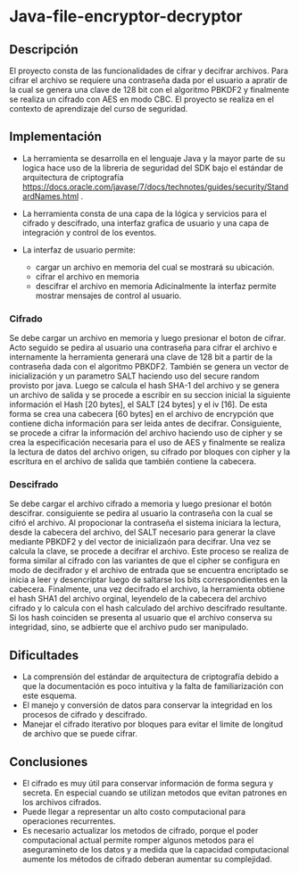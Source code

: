 # Java-file-encryptor-decryptor
## Descripción
El proyecto consta de las funcionalidades de cifrar y decifrar archivos. Para cifrar el archivo se requiere una contraseña dada por el usuario 
a apratir de la cual se genera una clave de 128 bit con el algoritmo PBKDF2 y finalmente se realiza un cifrado con AES en modo CBC.
El proyecto se realiza en el contexto de aprendizaje del curso de seguridad.

## Implementación
* La herramienta se desarrolla en el lenguaje Java y la mayor parte de su logica hace uso de la libreria de seguridad del SDK bajo el 
estándar de arquitectura de criptografía https://docs.oracle.com/javase/7/docs/technotes/guides/security/StandardNames.html .

* La herramienta consta de una capa de la lógica y servicios para el cifrado y descifrado, una interfaz grafica de usuario y una capa de integración y control de los eventos.
* La interfaz de usuario permite: 
  * cargar un archivo en memoria del cual se mostrará su ubicación.
  * cifrar el archivo en memoria
  * descifrar el archivo en memoria
Adicinalmente la interfaz permite mostrar mensajes de control al usuario.

### Cifrado
Se debe cargar un archivo en memoria y luego presionar el boton de cifrar. Acto seguido se pedira al usuario una contraseña para cifrar el archivo e internamente 
la herramienta generará una clave de 128 bit a partir de la contraseña dada con el algoritmo PBKDF2. También se genera un vector de inicialización y un parametro SALT haciendo
uso del secure random provisto por java. Luego se calcula el hash SHA-1 del archivo y se genera un archivo de salida y se procede a escribir en su seccion inicial la siguiente 
información el Hash [20 bytes], el SALT [24 bytes] y el iv [16]. De esta forma se crea una cabecera [60 bytes] en el archivo de encrypción que contiene dicha información para ser
leida antes de decifrar. Consiguiente, se procede a cifrar la información del archivo haciendo uso de cipher y se crea la especificación necesaria para el uso de AES y finalmente 
se realiza la lectura de datos del archivo origen, su cifrado por bloques con cipher y la escritura en el archivo de salida que también contiene la cabecera.
### Descifrado
Se debe cargar el archivo cifrado a memoria y luego presionar el botón descifrar. consiguiente se pedira al usuario la contraseña con la cual se cifró el archivo. Al propocionar la 
contraseña el sistema iniciara la lectura, desde la cabecera del archivo, del SALT necesario para generar la clave mediante PBKDF2 y del vector de inicializaón para decifrar. Una vez se
calcula la clave, se procede a decifrar el archivo. Este proceso se realiza de forma similar al cifrado con las variantes de que el cipher se configura en modo de decifrador y el archivo de entrada
que se encuentra encriptado se inicia a leer y desencriptar luego de saltarse los bits correspondientes en la cabecera. Finalmente, una vez decifrado el archivo, la herramienta obtiene el hash 
SHA1 del archivo orginal, leyendelo de la cabecera del archivo cifrado y lo calcula con el hash calculado del archivo descifrado resultante. Si los hash coinciden se presenta al usuario
que el archivo conserva su integridad, sino, se adbierte que el archivo pudo ser manipulado.

## Dificultades
* La comprensión del estándar de arquitectura de criptografía debido a que la documentación es poco intuitiva y la falta de familiarización con este esquema.
* El manejo y conversión de datos para conservar la integridad en los procesos de cifrado y descifrado.
* Manejar el cifrado iterativo por bloques para evitar el limite de longitud de archivo que se puede cifrar.

## Conclusiones
* El cifrado es muy útil para conservar información de forma segura y secreta. En especial cuando se utilizan metodos que evitan patrones en los archivos cifrados.
* Puede llegar a representar un alto costo computacional para operaciones recurrentes.
* Es necesario actualizar los metodos de cifrado, porque el poder computacional actual permite romper algunos metodos para el aseguramineto de los datos y a medida que la capacidad
computacional aumente los métodos de cifrado deberan aumentar su complejidad.
